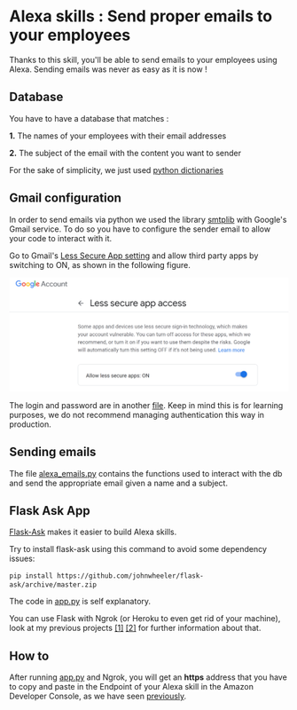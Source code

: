 # Alexa skills : Send proper emails to your employees

Thanks to this skill, you'll be able to send emails to your employees using Alexa. Sending emails was never as easy as it is now !

## Database

You have to have a database that matches :

**1.** The names of your employees with their email addresses

**2.** The subject of the email with the content you want to sender

For the sake of simplicity, we just used [python dictionaries](./db.py)

## Gmail configuration

In order to send emails via python we used the library [smtplib](https://docs.python.org/3/library/smtplib.html) with Google's Gmail service. To do so you have to configure the sender email to allow your code to interact with it.

Go to Gmail's [Less Secure App setting](https://myaccount.google.com/lesssecureapps) and allow third party apps by switching to ON, as shown in the following figure.

<img src="./images/LessSecureAppAccess.PNG" alt="Less secure app access">

The login and password are in another [file](./config.py). Keep in mind this is for learning purposes, we do not recommend managing authentication this way in production.

## Sending emails

The file [alexa_emails.py](./alexa_emails.py) contains the functions used to interact with the db and send the appropriate email given a name and a subject.

## Flask Ask App

[Flask-Ask](https://flask-ask.readthedocs.io/en/latest/) makes it easier to build Alexa skills.

Try to install flask-ask using this command to avoid some dependency issues:
```
pip install https://github.com/johnwheeler/flask-ask/archive/master.zip
```

The code in [app.py](./app.py) is self explanatory.

You can use Flask with Ngrok (or Heroku to even get rid of your machine), look at my previous projects [[1]](https://github.com/aissam-out/chatbot/tree/master/whatsapp#get-a-public-address-to-the-app-using-ngrok) [[2]](https://github.com/aissam-out/ML-in-production) for further information about that.

## How to

After running [app.py](./app.py) and Ngrok, you will get an **https** address that you have to copy and paste in the Endpoint of your Alexa skill in the Amazon Developer Console, as we have seen [previously](../README.md).
